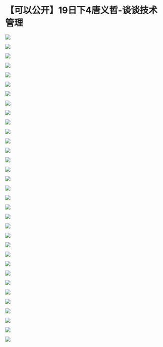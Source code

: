 # 【可以公开】19日下4唐义哲-谈谈技术管理

![](images\092936431YnIqvZ\201905130929_4.png)

![](images\092936431YnIqvZ\201905130929_5.png)

![](images\092936431YnIqvZ\201905130929_6.png)

![](images\092936431YnIqvZ\201905130929_7.png)

![](images\092936431YnIqvZ\201905130929_8.png)

![](images\092936431YnIqvZ\201905130929_9.png)

![](images\092936431YnIqvZ\201905130929_10.png)

![](images\092936431YnIqvZ\201905130929_11.png)

![](images\092936431YnIqvZ\201905130929_12.png)

![](images\092936431YnIqvZ\201905130929_13.png)

![](images\092936431YnIqvZ\201905130929_14.png)

![](images\092936431YnIqvZ\201905130929_15.png)

![](images\092936431YnIqvZ\201905130929_16.png)

![](images\092936431YnIqvZ\201905130929_17.png)

![](images\092936431YnIqvZ\201905130929_18.png)

![](images\092936431YnIqvZ\201905130929_19.png)

![](images\092936431YnIqvZ\201905130929_20.png)

![](images\092936431YnIqvZ\201905130929_21.png)

![](images\092936431YnIqvZ\201905130929_22.png)

![](images\092936431YnIqvZ\201905130929_23.png)

![](images\092936431YnIqvZ\201905130929_24.png)

![](images\092936431YnIqvZ\201905130929_25.png)

![](images\092936431YnIqvZ\201905130929_26.png)

![](images\092936431YnIqvZ\201905130929_27.png)

![](images\092936431YnIqvZ\201905130929_28.png)

![](images\092936431YnIqvZ\201905130929_29.png)

![](images\092936431YnIqvZ\201905130929_30.png)

![](images\092936431YnIqvZ\201905130929_31.png)

![](images\092936431YnIqvZ\201905130929_32.png)

![](images\092936431YnIqvZ\201905130929_33.png)

![](images\092936431YnIqvZ\201905130929_34.png)

![](images\092936431YnIqvZ\201905130929_35.png)

![](images\092936431YnIqvZ\201905130929_36.png)


